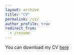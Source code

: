 ```yaml
---
layout: archive
title: "CV"
permalink: /cv/
author_profile: true
redirect_from:
  - /resume
---
```


You can download my CV [here](http://zxzhai.github.io/files/CVZXZhai.pdf)
